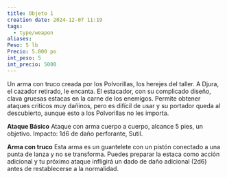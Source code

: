 ```yaml
---
title: Objeto 1
creation date: 2024-12-07 11:19
tags:
  - type/weapon
aliases: 
Peso: 5 lb
Precio: 5.000 po
int_peso: 5
int_precio: 5000
---
```

Un arma con truco creada por los Polvorillas, los herejes del taller. A Djura, el cazador retirado, le encanta. El estacador, con su complicado diseño, clava gruesas estacas en la carne de los enemigos. Permite obtener ataques criticos muy dañinos, pero es difícil de usar y su portador queda al descubierto, aunque esto a los Polvorillas no les importa.  
  
**Ataque Básico**
Ataque con arma cuerpo a cuerpo, alcance 5 pies, un objetivo.
Impacto: 1d6 de daño perforante, Sutil.

**Arma con truco**
Esta arma es un guantelete con un pistón conectado a una punta de lanza y no se transforma. Puedes preparar la estaca como acción adicional y tu próximo ataque infligirá un dado de daño adicional (2d6) antes de restablecerse a la normalidad.

